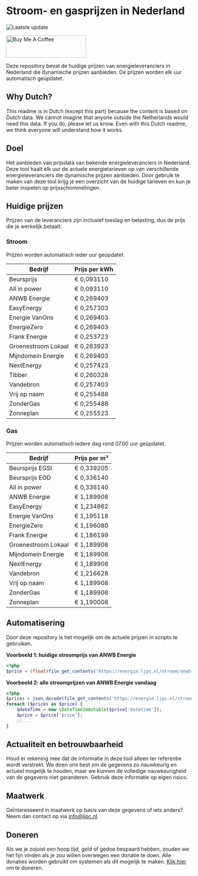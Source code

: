# Stroom- en gasprijzen in Nederland

![Laatste update](https://img.shields.io/badge/laatste%20update-2025--05--08%2010%3A00%20CET-brightgreen)

<a href="https://www.buymeacoffee.com/Lars-" target="_blank"><img src="https://cdn.buymeacoffee.com/buttons/v2/default-orange.png" alt="Buy Me A Coffee" height="60" style="height: 60px !important;width: 217px !important;" ></a>

Deze repository bevat de huidige prijzen van energieleveranciers in Nederland die dynamische prijzen aanbieden. De prijzen worden elk uur automatisch geüpdatet.

## Why Dutch?

This readme is in Dutch (except this part) because the content is based on Dutch data. We cannot imagine that anyone outside the Netherlands would need this data. If you do, please let us know. Even with this Dutch readme, we think
everyone will understand how it works.

## Doel

Het aanbieden van prijsdata van bekende energieleveranciers in Nederland. Deze tool haalt elk uur de actuele energietarieven op van verschillende energieleveranciers die dynamische prijzen aanbieden. Door gebruik te maken van deze tool
krijg je een overzicht van de huidige tarieven en kun je beter inspelen op prijsschommelingen.

## Huidige prijzen

Prijzen van de leveranciers zijn inclusief toeslag en belasting, dus de prijs die je werkelijk betaalt.

### Stroom

Prijzen worden automatisch ieder uur geüpdatet.

 Bedrijf | Prijs per kWh 
---------|---------------
Beursprijs | € 0,093110
All in power | € 0,093110
ANWB Energie | € 0,269403
EasyEnergy | € 0,257303
Energie VanOns | € 0,269403
EnergieZero | € 0,269403
Frank Energie | € 0,253723
Groenestroom Lokaal | € 0,283923
Mijndomein Energie | € 0,269403
NextEnergy | € 0,257423
Tibber | € 0,260328
Vandebron | € 0,257403
Vrij op naam | € 0,255488
ZonderGas | € 0,255488
Zonneplan | € 0,255523


### Gas

Prijzen worden automatisch iedere dag rond 07.00 uur geüpdatet.

 Bedrijf | Prijs per m³ 
---------|--------------
Beursprijs EGSI | € 0,339205
Beursprijs EOD | € 0,336140
All in power | € 0,336140
ANWB Energie | € 1,189908
EasyEnergy | € 1,234862
Energie VanOns | € 1,195118
EnergieZero | € 1,196080
Frank Energie | € 1,186199
Groenestroom Lokaal | € 1,189908
Mijndomein Energie | € 1,189908
NextEnergy | € 1,189908
Vandebron | € 1,216628
Vrij op naam | € 1,189908
ZonderGas | € 1,189908
Zonneplan | € 1,190008


## Automatisering

Door deze repository is het mogelijk om de actuele prijzen in scripts te gebruiken.

**Voorbeeld 1: huidige stroomprijs van ANWB Energie**

```php
<?php
$price = (float)file_get_contents('https://energie.ljpc.nl/stroom/anwb-energie-nu.txt');

```

**Voorbeeld 2: alle stroomprijzen van ANWB Energie vandaag**

```php
<?php
$prices = json_decode(file_get_contents('https://energie.ljpc.nl/stroom/all-in-power-vandaag.json'),true);
foreach ($prices as $price) {
    $dateTime = new \DateTimeImmutable($price['datetime']);
    $price = $price['price'];
    // ...
}
```

## Actualiteit en betrouwbaarheid

Houd er rekening mee dat de informatie in deze tool alleen ter referentie wordt verstrekt. We doen ons best om de gegevens zo nauwkeurig en actueel mogelijk te houden, maar we kunnen de volledige nauwkeurigheid van de gegevens niet
garanderen. Gebruik deze informatie op eigen risico.

## Maatwerk

Geïnteresseerd in maatwerk op basis van deze gegevens of iets anders? Neem dan contact op
via [info@ljpc.nl](mailto:info@ljpc.nl?subject=Energie%20prijzen).

## Doneren

Als we je zojuist een hoop tijd, geld of gedoe bespaard hebben, zouden we het fijn vinden als je zou willen overwegen een
donatie te doen. Alle donaties worden gebruikt om systemen als dit mogelijk te
maken. [Klik hier](https://www.buymeacoffee.com/Lars-) om te doneren.

